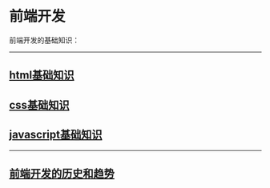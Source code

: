 # 前端开发


前端开发的基础知识：

---

## [html基础知识](https://www.runoob.com/html/html-basic.html)

## [css基础知识](https://www.runoob.com/css/css-tutorial.html)

## [javascript基础知识](https://www.runoob.com/js/js-tutorial.html)
---

## [前端开发的历史和趋势](https://github.com/geekist/developer_guide/blob/main/frontend/history.md)

